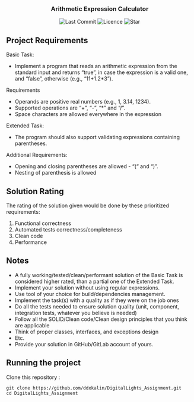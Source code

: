 </h1>
<h3 align="center">
	Arithmetic Expression Calculator
</h3>

<p align="center">
	<img alt="Last Commit" src="https://img.shields.io/github/last-commit/ddxkalin/DigitalLights_Assignment.svg?style=flat-square">
	<img alt="Licence" src="https://img.shields.io/github/license/ddxkalin/DigitalLights_Assignment.svg?style=flat-square">
	<img alt="Star" src="https://img.shields.io/badge/you%20like%20%3F-STAR%20ME-blue.svg?style=flat-square">
</p>

## Project Requirements

Basic Task: 
- Implement a program that reads an arithmetic expression from the standard input
and returns “true”, in case the expression is a valid one, and “false”, otherwise (e.g.,
“11+1.2*3”).

Requirements
- Operands are positive real numbers (e.g., 1, 3.14, 1234).
- Supported operations are “+”, “-”, “*” and “/”.
- Space characters are allowed everywhere in the expression

Extended Task: 
- The program should also support validating expressions containing
parentheses.

Additional Requirements:
- Opening and closing parentheses are allowed - “(“ and “)”.
- Nesting of parenthesis is allowed

## Solution Rating

The rating of the solution given would be done by these prioritized requirements:
1. Functional correctness
2. Automated tests correctness/completeness
3. Clean code
4. Performance

## Notes
- А fully working/tested/clean/performant solution of the Basic Task is considered higher
rated, than a partial one of the Extended Task.
- Implement your solution without using regular expressions.
- Use tool of your choice for build/dependencies management.
- Implement the task(s) with a quality as if they were on the job ones
- Do all the tests needed to ensure solution quality (unit, component, integration
tests, whatever you believe is needed)
- Follow all the SOLID/Clean code/Clean design principles that you think are
applicable
- Think of proper classes, interfaces, and exceptions design
- Etc.
- Provide your solution in GitHub/GitLab account of yours.

## Running the project

Clone this repository :

```
git clone https://github.com/ddxkalin/DigitalLights_Assignment.git
cd DigitalLights_Assignment
```
